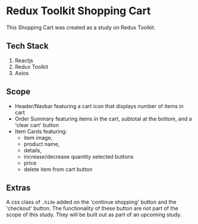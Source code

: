 # Redux Toolkit Shopping Cart

This Shopping Cart was created as a study on Redux Toolkit. 

## Tech Stack

   1. Reactjs
   2. Redux Toolkit
   3. Axios

## Scope

   - Header/Navbar featuring a cart icon that displays number of items in cart
   - Order Summary featuring items in the cart, subtotal at the bottom, and a 'clear cart' button
   - Item Cards featuring: 
        * item image,
        * product name,
        * details,
        * increase/decrease quantity selected buttons
        * price
        * delete item from cart button

## Extras

A css class of `.hide` added on the 'continue shopping' button and the 'checkout' button. The functionality of these button are not part of the scope of this study. They will be built out as part of an upcoming study.